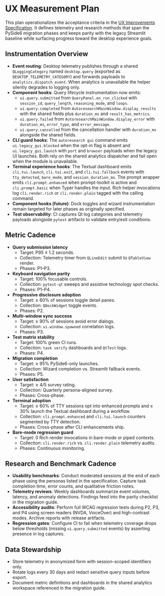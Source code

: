 # UX Measurement Plan

This plan operationalizes the acceptance criteria in the
[UX Improvements Specification](ux-improvements-spec.md). It defines telemetry
and research methods that span the PySide6 migration phases and keeps parity
with the legacy Streamlit baseline while surfacing progress toward the desktop
experience goals.

## Instrumentation Overview

- **Event routing**: Desktop telemetry publishes through a shared
  `QLoggingCategory` named ``desktop.query`` (exported as
  ``DESKTOP_TELEMETRY_CATEGORY``) and forwards payloads to
  `analytics.dispatch_event`. When analytics is unavailable the helper silently
  degrades to logging only.
- **Component hooks**: Query lifecycle instrumentation now emits:
  - `ui.query.submitted` from `QueryPanel.on_run_clicked` with
    `session_id`, `query_length`, `reasoning_mode`, and `loops`.
  - `ui.query.completed` from `AutoresearchMainWindow.display_results` with the
    shared fields plus `duration_ms` and `result_has_metrics`.
  - `ui.query.failed` from `AutoresearchMainWindow.display_error` with
    `duration_ms`, `error_type`, and `error_message`.
  - `ui.query.cancelled` from the cancellation handler with
    `duration_ms` alongside the shared fields.
- **CLI guard hooks**: The `autoresearch gui` command emits
  `ui.legacy_gui.blocked` when the opt-in flag is absent and
  `ui.legacy_gui.launch` with `port` and `browser` payloads when the legacy UI
  launches. Both rely on the shared analytics dispatcher and fail open when the
  module is unavailable.
- **Terminal experience hooks**: The Textual dashboard emits
  `cli.tui.launch`, `cli.tui.exit`, and `cli.tui.fallback` events with
  `tty_detected`, `bare_mode`, and `session_duration_ms`. The prompt wrapper
  emits `cli.prompt.enhanced` when prompt-toolkit is active and
  `cli.prompt.basic` when Typer handles the input. Rich helper invocations log
  `cli.render.rich` or `cli.render.plain` tagged with the calling command.
- **Component hooks (future)**: Dock toggles and wizard instrumentation remain
  targeted for later phases as originally specified.
- **Test observability**: CI captures Qt log categories and telemetry payloads
  alongside `pytest` artifacts to validate entry/exit conditions.

## Metric Cadence

- **Query submission latency**
  - Target: P95 ≤ 1.2 seconds.
  - Collection: Telemetry timer from `QLineEdit` submit to `QTableView` render.
  - Phases: P1–P3.
- **Keyboard navigation parity**
  - Target: 100% focusable controls.
  - Collection: `pytest-qt` sweeps and assistive technology spot checks.
  - Phases: P1–P4.
- **Progressive disclosure adoption**
  - Target: ≥ 60% of sessions toggle detail panes.
  - Collection: `QDockWidget` toggle events.
  - Phases: P2.
- **Multi-window sync success**
  - Target: ≥ 90% of sessions avoid error dialogs.
  - Collection: `ui.window.spawned` correlation logs.
  - Phases: P3.
- **Test matrix stability**
  - Target: 100% green CI runs.
  - Collection: `task verify` dashboards and `QtTest` logs.
  - Phases: P4.
- **Migration completion**
  - Target: ≥ 95% PySide6-only launches.
  - Collection: Wizard completion vs. Streamlit fallback events.
  - Phases: P5.
- **User satisfaction**
  - Target: ≥ 4/5 survey rating.
  - Collection: Quarterly persona-aligned survey.
  - Phases: Cross-phase.
- **Terminal adoption**
  - Target: ≥ 60% of TTY sessions opt into enhanced prompts and ≥ 30% launch
    the Textual dashboard during a workflow.
  - Collection: `cli.prompt.enhanced` and `cli.tui.launch` counters segmented
    by TTY detection.
  - Phases: Cross-phase after CLI enhancements ship.
- **Bare-mode regression guard**
  - Target: 0 Rich render invocations in bare-mode or piped contexts.
  - Collection: `cli.render.rich` vs. `cli.render.plain` telemetry audits.
  - Phases: Continuous monitoring.

## Research and Benchmark Cadence

- **Usability benchmarks**: Conduct moderated sessions at the end of each phase
  using the personas listed in the specification. Capture task completion time,
  error counts, and qualitative friction notes.
- **Telemetry reviews**: Weekly dashboards summarize event volumes, latency, and
  anomaly detections. Findings feed into the parity checklist in the migration
  guide.
- **Accessibility audits**: Perform full WCAG regression tests during P2, P3,
  and P4 using screen readers (NVDA, VoiceOver) and high-contrast modes. Archive
  reports with release artifacts.
- **Regression gates**: Configure CI to fail when telemetry coverage drops below
  thresholds (missing `ui.query.submitted` events) by asserting presence in
  log captures.

## Data Stewardship

- Store telemetry in anonymized form with session-scoped identifiers only.
- Rotate logs every 30 days and redact sensitive query inputs before export.
- Document metric definitions and dashboards in the shared analytics workspace
  referenced in the migration guide.

